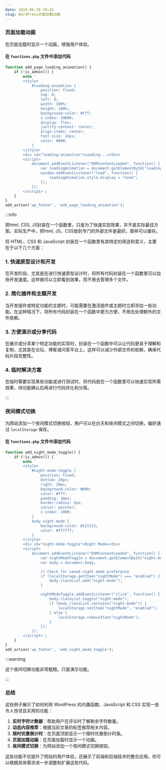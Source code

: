 ```yaml
---
date: 2024-06-20 19:41
slug: WordPress页面加载动画
---
```


### 页面加载动画

在页面加载时显示一个动画，增强用户体验。

#### 在 `functions.php` 文件中添加代码

<!-- truncate -->

```php
function add_page_loading_animation() {
    if (!is_admin()) {
        echo '
        <style>
            #loading-animation {
                position: fixed;
                top: 0;
                left: 0;
                width: 100%;
                height: 100%;
                background-color: #fff;
                z-index: 10000;
                display: flex;
                justify-content: center;
                align-items: center;
                font-size: 24px;
                color: #000;
            }
        </style>
        <div id="loading-animation">Loading...</div>
        <script>
            document.addEventListener("DOMContentLoaded", function() {
                var loadingAnimation = document.getElementById("loading-animation");
                window.addEventListener("load", function() {
                    loadingAnimation.style.display = "none";
                });
            });
        </script>';
    }
}
add_action('wp_footer', 'add_page_loading_animation');
```

:::info

把html, CSS, JS封装在一个函数里，只是为了快速实现效果，并不是实际最佳方案。实际生产中，把html, JS，CSS放到专门的外部文件是最好。那样可以缓存。

将 HTML、CSS 和 JavaScript 封装在一个函数里有其特定的用途和意义，主要在于以下几个方面：

### 1. 快速原型设计和开发

在开发阶段，尤其是在进行快速原型设计时，将所有代码封装在一个函数里可以加快开发速度。这样做可以立即看到效果，而不用去管理多个文件。

### 2. 简化插件和主题开发

当开发插件或特定功能的主题时，可能需要在激活插件或主题时立即添加一些功能。在这种情况下，将所有代码封装在一个函数中更为方便，不用去处理额外的文件依赖。

### 3. 方便演示或分享代码

在展示或分享某个特定功能的实现时，封装在一个函数中可以让代码更易于理解和复制，尤其是在论坛、博客或问答平台上，这样可以减少外部文件的依赖，确保代码片段完整性。

### 4. 临时解决方案

在临时需要实现某些功能或进行测试时，将代码放在一个函数里可以快速实现所需效果，待功能确认后再进行代码优化和分离。

:::

### 夜间模式切换

为网站添加一个夜间模式切换按钮，用户可以在白天和夜间模式之间切换，偏好通过 `localStorage` 保存。

#### 在 `functions.php` 文件中添加代码

```php
function add_night_mode_toggle() {
    if (!is_admin()) {
        echo '
        <style>
            #night-mode-toggle {
                position: fixed;
                bottom: 20px;
                right: 20px;
                background-color: #000;
                color: #fff;
                padding: 10px;
                border-radius: 5px;
                cursor: pointer;
                z-index: 1000;
            }
            body.night-mode {
                background-color: #121212;
                color: #ffffff;
            }
        </style>
        <div id="night-mode-toggle">Night Mode</div>
        <script>
            document.addEventListener("DOMContentLoaded", function() {
                var nightModeToggle = document.getElementById("night-mode-toggle");
                var body = document.body;

                // Check for saved night mode preference
                if (localStorage.getItem("nightMode") === "enabled") {
                    body.classList.add("night-mode");
                }

                nightModeToggle.addEventListener("click", function() {
                    body.classList.toggle("night-mode");
                    if (body.classList.contains("night-mode")) {
                        localStorage.setItem("nightMode", "enabled");
                    } else {
                        localStorage.removeItem("nightMode");
                    }
                });
            });
        </script>';
    }
}
add_action('wp_footer', 'add_night_mode_toggle');
```

:::warning

这个夜间切换功能非常粗糙。只是演示功能。

:::

### 总结

这些例子展示了如何利用 WordPress 的内置函数、JavaScript 和 CSS 实现一些令人惊讶且实用的功能：

1. **实时字符计数器**：帮助用户在评论时了解剩余字符数量。
2. **动态内容推荐**：根据当前文章的标签推荐相关内容。
3. **限时优惠倒计时**：在页面顶部显示一个限时优惠倒计时条。
4. **页面加载动画**：在页面加载时显示一个动画。
5. **夜间模式切换**：为网站添加一个夜间模式切换按钮。

这些功能不仅提升了网站的用户体验，还展示了前端和后端技术的整合应用。你可以根据具体需求进一步调整和扩展这些代码。
